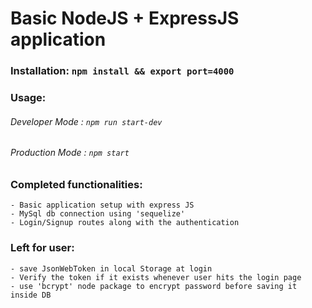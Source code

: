 # Basic NodeJS + ExpressJS application

### Installation: `npm install && export port=4000`

### Usage:  
###### Developer Mode  : `npm run start-dev`
###### Production Mode : `npm start`

### Completed functionalities:
    - Basic application setup with express JS
    - MySql db connection using 'sequelize' 
    - Login/Signup routes along with the authentication


### Left for user:
    - save JsonWebToken in local Storage at login
    - Verify the token if it exists whenever user hits the login page
    - use 'bcrypt' node package to encrypt password before saving it inside DB
